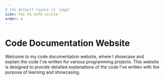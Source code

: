 ```yaml
---
# the default layout is 'page'
icon: fas fa-info-circle
order: 4
---
```


# Code Documentation Website
Welcome to my code documentation website, where I showcase and explain the code I've written for various programming projects. This website is designed to provide detailed explanations of the code I've written with the purpose of learning and showcasing.

